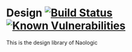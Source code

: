 # Design [![Build Status](https://travis-ci.org/naologic/design.svg?branch=master)](https://travis-ci.org/naologic/design) [![Known Vulnerabilities](https://snyk.io/test/github/naologic/design/badge.svg?targetFile=package.json)](https://snyk.io/test/github/naologic/design?targetFile=package.json)

This is the design library of Naologic
